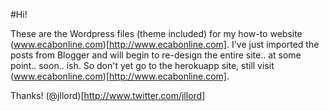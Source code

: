 #Hi!

These are the Wordpress files (theme included) for my how-to website (www.ecabonline.com)[http://www.ecabonline.com]. I've just imported the posts from Blogger and will begin to re-design the entire site.. at some point.. soon.. ish. So don't yet go to the herokuapp site, still visit (www.ecabonline.com)[http://www.ecabonline.com].

Thanks! (@jllord)[http://www.twitter.com/jllord]